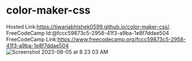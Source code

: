# color-maker-css
Hosted Link:https://tiwariabhishek0599.github.io/color-maker-css/.
<br>
FreeCodeCamp Id:@fccc59873c5-2958-41f3-a9ba-1e8f7ddae504
<br>
FreeCodeCamp Link:https://www.freecodecamp.org/fccc59873c5-2958-41f3-a9ba-1e8f7ddae504
<br>
![Screenshot 2023-08-05 at 8 23 03 AM](https://github.com/tiwariabhishek0599/color-maker-css/assets/118967913/644e1ccf-6791-4406-9c80-7458e73fe12f)
